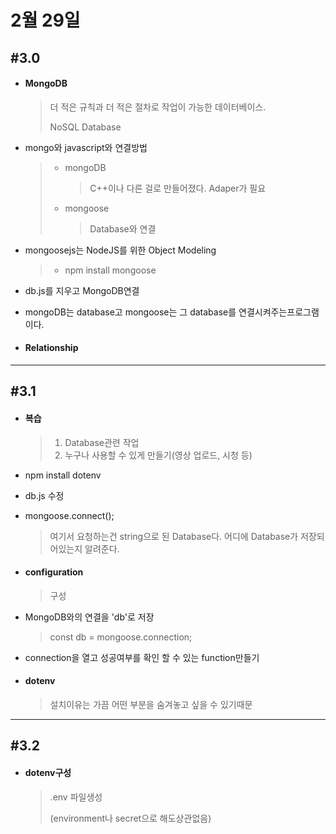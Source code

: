 # 2월 29일

## #3.0

- #### MongoDB

  > 더 적은 규칙과 더 적은 절차로 작업이 가능한 데이터베이스.
  >
  > NoSQL Database 

- mongo와 javascript와 연결방법

  > - mongoDB
  >
  >   > C++이나 다른 걸로 만들어졌다. Adaper가 필요
  >
  > - mongoose
  >
  >   > Database와 연결

- mongoosejs는 NodeJS를 위한 Object Modeling

  > - npm install mongoose

- db.js를 지우고 MongoDB연결

- mongoDB는 database고 mongoose는 그 database를 연결시켜주는프로그램이다.

- #### Relationship

  > 

---

## #3.1

- #### 복습

  > 1. Database관련 작업
  > 2. 누구나 사용할 수 있게 만들기(영상 업로드, 시청 등)

- npm install dotenv

  > 

- db.js 수정

- mongoose.connect();

  > 여기서 요청하는건 string으로 된 Database다. 어디에 Database가 저장되어있는지 알려준다.

- #### configuration

  > 구성

- MongoDB와의 연결을 'db'로 저장

  > const db = mongoose.connection;

- connection을 열고 성공여부를 확인 할 수 있는 function만들기

- #### dotenv

  > 설치이유는 가끔 어떤 부분을 숨겨놓고 싶을 수 있기때문

---

## #3.2

- #### dotenv구성

  > .env 파일생성 
  >
  > (environment나 secret으로 해도상관없음)





















